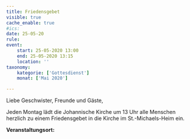 ```yaml
---
title: Friedensgebet
visible: true
cache_enable: true
#ics: 
date: 25-05-20
rule: 
event:
	start: 25-05-2020 13:00
	end: 25-05-2020 13:15
	location: ''
taxonomy:
	kategorie: ['Gottesdienst']
	monat: ['Mai 2020']

---
```

Liebe Geschwister, Freunde und Gäste,

Jeden Montag lädt die Johannische Kirche um 13 Uhr alle Menschen herzlich zu einem Friedensgebet in die Kirche im St.-Michaels-Heim ein.



**Veranstaltungsort:** 

